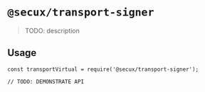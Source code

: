 # `@secux/transport-signer`

> TODO: description

## Usage

```
const transportVirtual = require('@secux/transport-signer');

// TODO: DEMONSTRATE API
```
